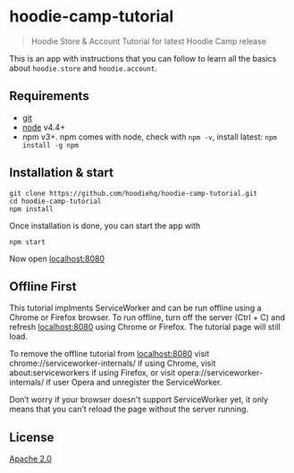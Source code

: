 # hoodie-camp-tutorial

> Hoodie Store & Account Tutorial for latest Hoodie Camp release

This is an app with instructions that you can follow
to learn all the basics about `hoodie.store` and `hoodie.account`.

## Requirements

- [git](http://www.git-scm.com/)
- [node](https://nodejs.org/en/) v4.4+
- npm v3+. npm comes with node, check with `npm -v`, install latest: `npm install -g npm`

## Installation & start

```
git clone https://github.com/hoodiehq/hoodie-camp-tutorial.git
cd hoodie-camp-tutorial
npm install
```

Once installation is done, you can start the app with

```
npm start
```

Now open [localhost:8080](http://localhost:8080)

## Offline First

This tutorial implments ServiceWorker and can be run offline using a Chrome or Firefox browser. To run offline, turn off the server (Ctrl + C) and refresh [localhost:8080](http://localhost:8080) using Chrome or Firefox. The tutorial page will still load.

To remove the offline tutorial from [localhost:8080](http://localhost:8080) visit chrome://serviceworker-internals/ if using Chrome, visit about:serviceworkers if using Firefox, or visit opera://serviceworker-internals/ if user Opera and unregister the ServiceWorker. 

Don’t worry if your browser doesn't support ServiceWorker yet, it only means that you can’t reload the page without the server running.



## License

[Apache 2.0](http://www.apache.org/licenses/LICENSE-2.0)
